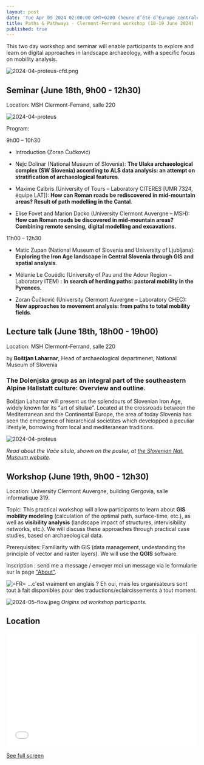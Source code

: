 ```yaml
---
layout: post
date: 'Tue Apr 09 2024 02:00:00 GMT+0200 (heure d’été d’Europe centrale)'
title: Paths & Pathways - Clermont-Ferrand workshop (18-19 June 2024)
published: true
---
```

This two day workshop and seminar will enable participants to explore and learn on digital approaches in landscape archaeology, with a specific focus on mobility analysis. 

![2024-04-proteus-cfd.png](/figures/2024-04-proteus-cfd.png)

## Seminar (June 18th, 9h00 - 12h30)

Location: MSH Clermont-Ferrand, salle 220

![2024-04-proteus](/figures/2024-05-seminaire.JPG)

Program: 

9h00 – 10h30
* Introduction (Zoran Čučković)

* Nejc Dolinar (National Museum of Slovenia): **The Ulaka archaeological complex (SW Slovenia) according to ALS data analysis: an attempt on stratification of archaeological features**.

* Maxime Calbris (University of Tours – Laboratory CITERES \[UMR 7324, équipe LAT\]): **How can Roman roads be rediscovered in mid-mountain areas? Result of path modelling in the Cantal**.

* Elise Fovet and Marion Dacko (University Clermont Auvergne – MSH): **How can Roman roads be discovered in mid-mountain areas? Combining remote sensing, digital modelling and excavations.**

11h00 – 12h30

* Matic Zupan (National Museum of Slovenia and University of Ljubljana): **Exploring the Iron Age landscape in Central Slovenia through GIS and spatial analysis**.

* Mélanie Le Couédic (University of Pau and the Adour Region – Laboratory ITEM) : **In search of herding paths: pastoral mobility in the Pyrenees.**

* Zoran Čučković (University Clermont Auvergne – Laboratory CHEC): **New approaches to movement analysis: from paths to total mobility fields**.
 
## Lecture talk (June 18th, 18h00 - 19h00) 

Location: MSH Clermont-Ferrand, salle 220

by **Boštjan Laharnar**, Head of archaeological departmenet, National Museum of Slovenia

### The Dolenjska group as an integral part of the southeastern Alpine Hallstatt culture: Overview and outline.

Boštjan Laharnar will present us the splendours of Slovenian Iron Age, widely known for its "art of situlae". Located at the crossroads between the Mediterranean and the Continental Europe, the area of today Slovenia has seen the emergence of hierarchical societites which developped a peculiar lifestyle, borrowing from local and mediteranean traditions. 

![2024-04-proteus](/figures/2024-05-conference.JPG)

*Read about the Vače situla, shown on the poster, at [the Slovenian Nat. Museum website](https://www.nms.si/en/collections/highlights/420-Vace-Situla).*

## Workshop (June 19th, 9h00 - 12h30) 

Location: University Clermont Auvergne, building Gergovia, salle informatique 319.

Topic: This practical workshop will allow participants to learn about **GIS mobility modeling** (calculation of the optimal path, surface-time, etc.), as well as **visibility analysis** (landscape impact of structures, intervisibility networks, etc.). We will discuss these approaches through practical case studies, based on archaeological data.

Prerequisites: Familiarity with GIS (data management, undestanding the principle of vector and raster layers). We will use the **QGIS** software.

Inscription : send me a message / envoyer moi un message via le formularie sur la page ["About"](/about/).

![=FR=](/img/fr_flag.png) ...c'est vraiment en anglais ? Eh oui, mais les organisateurs sont tout à fait disponibles pour des traductions/eclaircissements à tout moment. 

![2024-05-flow.jpeg]({{site.baseurl}}/figures/2024-05-flow.jpeg)
*Origins od workshop participants.*

## Location
<iframe width="100%" height="300px" frameborder="0" allowfullscreen allow="geolocation" src="//umap.openstreetmap.fr/en/map/untitled-map_1073256?scaleControl=false&miniMap=false&scrollWheelZoom=false&zoomControl=true&editMode=disabled&moreControl=true&searchControl=null&tilelayersControl=null&embedControl=null&datalayersControl=true&onLoadPanel=none&captionBar=false&captionMenus=true"></iframe><p><a href="//umap.openstreetmap.fr/en/map/untitled-map_1073256?scaleControl=false&miniMap=false&scrollWheelZoom=true&zoomControl=true&editMode=disabled&moreControl=true&searchControl=null&tilelayersControl=null&embedControl=null&datalayersControl=true&onLoadPanel=none&captionBar=false&captionMenus=true">See full screen</a></p>
